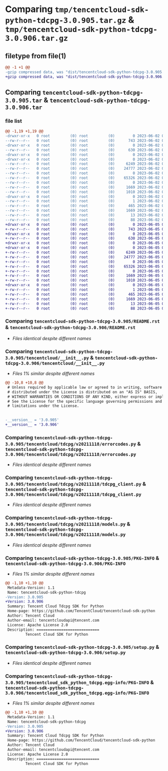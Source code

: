 # Comparing `tmp/tencentcloud-sdk-python-tdcpg-3.0.905.tar.gz` & `tmp/tencentcloud-sdk-python-tdcpg-3.0.906.tar.gz`

## filetype from file(1)

```diff
@@ -1 +1 @@
-gzip compressed data, was "dist/tencentcloud-sdk-python-tdcpg-3.0.905.tar", last modified: Fri Jun  2 00:40:26 2023, max compression
+gzip compressed data, was "dist/tencentcloud-sdk-python-tdcpg-3.0.906.tar", last modified: Mon Jun  5 00:43:30 2023, max compression
```

## Comparing `tencentcloud-sdk-python-tdcpg-3.0.905.tar` & `tencentcloud-sdk-python-tdcpg-3.0.906.tar`

### file list

```diff
@@ -1,19 +1,19 @@
-drwxr-xr-x   0 root         (0) root         (0)        0 2023-06-02 00:40:26.000000 tencentcloud-sdk-python-tdcpg-3.0.905/
--rw-r--r--   0 root         (0) root         (0)      743 2023-06-02 00:40:26.000000 tencentcloud-sdk-python-tdcpg-3.0.905/README.rst
-drwxr-xr-x   0 root         (0) root         (0)        0 2023-06-02 00:40:26.000000 tencentcloud-sdk-python-tdcpg-3.0.905/tencentcloud/
--rw-r--r--   0 root         (0) root         (0)      630 2023-06-02 00:40:26.000000 tencentcloud-sdk-python-tdcpg-3.0.905/tencentcloud/__init__.py
-drwxr-xr-x   0 root         (0) root         (0)        0 2023-06-02 00:40:26.000000 tencentcloud-sdk-python-tdcpg-3.0.905/tencentcloud/tdcpg/
-drwxr-xr-x   0 root         (0) root         (0)        0 2023-06-02 00:40:26.000000 tencentcloud-sdk-python-tdcpg-3.0.905/tencentcloud/tdcpg/v20211118/
--rw-r--r--   0 root         (0) root         (0)     6249 2023-06-02 00:40:26.000000 tencentcloud-sdk-python-tdcpg-3.0.905/tencentcloud/tdcpg/v20211118/errorcodes.py
--rw-r--r--   0 root         (0) root         (0)    24777 2023-06-02 00:40:26.000000 tencentcloud-sdk-python-tdcpg-3.0.905/tencentcloud/tdcpg/v20211118/tdcpg_client.py
--rw-r--r--   0 root         (0) root         (0)        0 2023-06-02 00:40:26.000000 tencentcloud-sdk-python-tdcpg-3.0.905/tencentcloud/tdcpg/v20211118/__init__.py
--rw-r--r--   0 root         (0) root         (0)    65326 2023-06-02 00:40:26.000000 tencentcloud-sdk-python-tdcpg-3.0.905/tencentcloud/tdcpg/v20211118/models.py
--rw-r--r--   0 root         (0) root         (0)        0 2023-06-02 00:40:26.000000 tencentcloud-sdk-python-tdcpg-3.0.905/tencentcloud/tdcpg/__init__.py
--rw-r--r--   0 root         (0) root         (0)     1669 2023-06-02 00:40:26.000000 tencentcloud-sdk-python-tdcpg-3.0.905/PKG-INFO
--rw-r--r--   0 root         (0) root         (0)     1010 2023-06-02 00:40:26.000000 tencentcloud-sdk-python-tdcpg-3.0.905/setup.py
-drwxr-xr-x   0 root         (0) root         (0)        0 2023-06-02 00:40:26.000000 tencentcloud-sdk-python-tdcpg-3.0.905/tencentcloud_sdk_python_tdcpg.egg-info/
--rw-r--r--   0 root         (0) root         (0)        1 2023-06-02 00:40:26.000000 tencentcloud-sdk-python-tdcpg-3.0.905/tencentcloud_sdk_python_tdcpg.egg-info/dependency_links.txt
--rw-r--r--   0 root         (0) root         (0)      465 2023-06-02 00:40:26.000000 tencentcloud-sdk-python-tdcpg-3.0.905/tencentcloud_sdk_python_tdcpg.egg-info/SOURCES.txt
--rw-r--r--   0 root         (0) root         (0)     1669 2023-06-02 00:40:26.000000 tencentcloud-sdk-python-tdcpg-3.0.905/tencentcloud_sdk_python_tdcpg.egg-info/PKG-INFO
--rw-r--r--   0 root         (0) root         (0)       13 2023-06-02 00:40:26.000000 tencentcloud-sdk-python-tdcpg-3.0.905/tencentcloud_sdk_python_tdcpg.egg-info/top_level.txt
--rw-r--r--   0 root         (0) root         (0)       88 2023-06-02 00:40:26.000000 tencentcloud-sdk-python-tdcpg-3.0.905/setup.cfg
+drwxr-xr-x   0 root         (0) root         (0)        0 2023-06-05 00:43:30.000000 tencentcloud-sdk-python-tdcpg-3.0.906/
+-rw-r--r--   0 root         (0) root         (0)      743 2023-06-05 00:43:30.000000 tencentcloud-sdk-python-tdcpg-3.0.906/README.rst
+drwxr-xr-x   0 root         (0) root         (0)        0 2023-06-05 00:43:30.000000 tencentcloud-sdk-python-tdcpg-3.0.906/tencentcloud/
+-rw-r--r--   0 root         (0) root         (0)      630 2023-06-05 00:43:30.000000 tencentcloud-sdk-python-tdcpg-3.0.906/tencentcloud/__init__.py
+drwxr-xr-x   0 root         (0) root         (0)        0 2023-06-05 00:43:30.000000 tencentcloud-sdk-python-tdcpg-3.0.906/tencentcloud/tdcpg/
+drwxr-xr-x   0 root         (0) root         (0)        0 2023-06-05 00:43:30.000000 tencentcloud-sdk-python-tdcpg-3.0.906/tencentcloud/tdcpg/v20211118/
+-rw-r--r--   0 root         (0) root         (0)     6249 2023-06-05 00:43:30.000000 tencentcloud-sdk-python-tdcpg-3.0.906/tencentcloud/tdcpg/v20211118/errorcodes.py
+-rw-r--r--   0 root         (0) root         (0)    24777 2023-06-05 00:43:30.000000 tencentcloud-sdk-python-tdcpg-3.0.906/tencentcloud/tdcpg/v20211118/tdcpg_client.py
+-rw-r--r--   0 root         (0) root         (0)        0 2023-06-05 00:43:30.000000 tencentcloud-sdk-python-tdcpg-3.0.906/tencentcloud/tdcpg/v20211118/__init__.py
+-rw-r--r--   0 root         (0) root         (0)    65326 2023-06-05 00:43:30.000000 tencentcloud-sdk-python-tdcpg-3.0.906/tencentcloud/tdcpg/v20211118/models.py
+-rw-r--r--   0 root         (0) root         (0)        0 2023-06-05 00:43:30.000000 tencentcloud-sdk-python-tdcpg-3.0.906/tencentcloud/tdcpg/__init__.py
+-rw-r--r--   0 root         (0) root         (0)     1669 2023-06-05 00:43:30.000000 tencentcloud-sdk-python-tdcpg-3.0.906/PKG-INFO
+-rw-r--r--   0 root         (0) root         (0)     1010 2023-06-05 00:43:30.000000 tencentcloud-sdk-python-tdcpg-3.0.906/setup.py
+drwxr-xr-x   0 root         (0) root         (0)        0 2023-06-05 00:43:30.000000 tencentcloud-sdk-python-tdcpg-3.0.906/tencentcloud_sdk_python_tdcpg.egg-info/
+-rw-r--r--   0 root         (0) root         (0)        1 2023-06-05 00:43:30.000000 tencentcloud-sdk-python-tdcpg-3.0.906/tencentcloud_sdk_python_tdcpg.egg-info/dependency_links.txt
+-rw-r--r--   0 root         (0) root         (0)      465 2023-06-05 00:43:30.000000 tencentcloud-sdk-python-tdcpg-3.0.906/tencentcloud_sdk_python_tdcpg.egg-info/SOURCES.txt
+-rw-r--r--   0 root         (0) root         (0)     1669 2023-06-05 00:43:30.000000 tencentcloud-sdk-python-tdcpg-3.0.906/tencentcloud_sdk_python_tdcpg.egg-info/PKG-INFO
+-rw-r--r--   0 root         (0) root         (0)       13 2023-06-05 00:43:30.000000 tencentcloud-sdk-python-tdcpg-3.0.906/tencentcloud_sdk_python_tdcpg.egg-info/top_level.txt
+-rw-r--r--   0 root         (0) root         (0)       88 2023-06-05 00:43:30.000000 tencentcloud-sdk-python-tdcpg-3.0.906/setup.cfg
```

### Comparing `tencentcloud-sdk-python-tdcpg-3.0.905/README.rst` & `tencentcloud-sdk-python-tdcpg-3.0.906/README.rst`

 * *Files identical despite different names*

### Comparing `tencentcloud-sdk-python-tdcpg-3.0.905/tencentcloud/__init__.py` & `tencentcloud-sdk-python-tdcpg-3.0.906/tencentcloud/__init__.py`

 * *Files 1% similar despite different names*

```diff
@@ -10,8 +10,8 @@
 # Unless required by applicable law or agreed to in writing, software
 # distributed under the License is distributed on an "AS IS" BASIS,
 # WITHOUT WARRANTIES OR CONDITIONS OF ANY KIND, either express or implied.
 # See the License for the specific language governing permissions and
 # limitations under the License.
 
 
-__version__ = '3.0.905'
+__version__ = '3.0.906'
```

### Comparing `tencentcloud-sdk-python-tdcpg-3.0.905/tencentcloud/tdcpg/v20211118/errorcodes.py` & `tencentcloud-sdk-python-tdcpg-3.0.906/tencentcloud/tdcpg/v20211118/errorcodes.py`

 * *Files identical despite different names*

### Comparing `tencentcloud-sdk-python-tdcpg-3.0.905/tencentcloud/tdcpg/v20211118/tdcpg_client.py` & `tencentcloud-sdk-python-tdcpg-3.0.906/tencentcloud/tdcpg/v20211118/tdcpg_client.py`

 * *Files identical despite different names*

### Comparing `tencentcloud-sdk-python-tdcpg-3.0.905/tencentcloud/tdcpg/v20211118/models.py` & `tencentcloud-sdk-python-tdcpg-3.0.906/tencentcloud/tdcpg/v20211118/models.py`

 * *Files identical despite different names*

### Comparing `tencentcloud-sdk-python-tdcpg-3.0.905/PKG-INFO` & `tencentcloud-sdk-python-tdcpg-3.0.906/PKG-INFO`

 * *Files 1% similar despite different names*

```diff
@@ -1,10 +1,10 @@
 Metadata-Version: 1.1
 Name: tencentcloud-sdk-python-tdcpg
-Version: 3.0.905
+Version: 3.0.906
 Summary: Tencent Cloud Tdcpg SDK for Python
 Home-page: https://github.com/TencentCloud/tencentcloud-sdk-python
 Author: Tencent Cloud
 Author-email: tencentcloudapi@tencent.com
 License: Apache License 2.0
 Description: ============================
         Tencent Cloud SDK for Python
```

### Comparing `tencentcloud-sdk-python-tdcpg-3.0.905/setup.py` & `tencentcloud-sdk-python-tdcpg-3.0.906/setup.py`

 * *Files identical despite different names*

### Comparing `tencentcloud-sdk-python-tdcpg-3.0.905/tencentcloud_sdk_python_tdcpg.egg-info/PKG-INFO` & `tencentcloud-sdk-python-tdcpg-3.0.906/tencentcloud_sdk_python_tdcpg.egg-info/PKG-INFO`

 * *Files 1% similar despite different names*

```diff
@@ -1,10 +1,10 @@
 Metadata-Version: 1.1
 Name: tencentcloud-sdk-python-tdcpg
-Version: 3.0.905
+Version: 3.0.906
 Summary: Tencent Cloud Tdcpg SDK for Python
 Home-page: https://github.com/TencentCloud/tencentcloud-sdk-python
 Author: Tencent Cloud
 Author-email: tencentcloudapi@tencent.com
 License: Apache License 2.0
 Description: ============================
         Tencent Cloud SDK for Python
```

